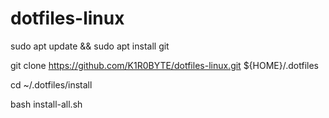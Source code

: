 # dotfiles-linux

sudo apt update && sudo apt install git

git clone https://github.com/K1R0BYTE/dotfiles-linux.git ${HOME}/.dotfiles

cd ~/.dotfiles/install

bash install-all.sh
